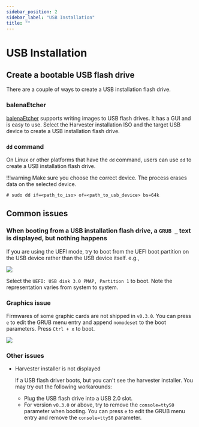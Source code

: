 ```yaml
---
sidebar_position: 2
sidebar_label: "USB Installation"
title: ""
---
```


# USB Installation

## Create a bootable USB flash drive

There are a couple of ways to create a USB installation flash drive.


### balenaEtcher

[balenaEtcher](https://www.balena.io/etcher/) supports writing images to USB flash drives. It has a GUI and is easy to use. Select the Harvester installation ISO and the target USB device to create a USB installation flash drive.


### `dd` command

On Linux or other platforms that have the `dd` command, users can use `dd` to create a USB installation flash drive.

!!!warning
    Make sure you choose the correct device. The process erases data on the selected device.

```
# sudo dd if=<path_to_iso> of=<path_to_usb_device> bs=64k
```

## Common issues

### When booting from a USB installation flash drive, a `GRUB _` text is displayed, but nothing happens

If you are using the UEFI mode, try to boot from the UEFI boot partition on the USB device rather than the USB device itself. e.g.,

![](./assets/usb-install-select-correct-partition.jpg)

Select the `UEFI: USB disk 3.0 PMAP, Partition 1` to boot. Note the representation varies from system to system.


### Graphics issue

Firmwares of some graphic cards are not shipped in `v0.3.0`.
You can press `e` to edit the GRUB menu entry and append `nomodeset` to the boot parameters. Press `Ctrl + x` to boot.

![](./assets/usb-install-nomodeset.png)


### Other issues

- Harvester installer is not displayed

    If a USB flash driver boots, but you can't see the harvester installer. You may try out the following workarounds:
    
    - Plug the USB flash drive into a USB 2.0 slot.
    - For version `v0.3.0` or above, try to remove the `console=ttyS0` parameter when booting. You can press `e` to edit the GRUB menu entry and remove the `console=ttyS0` parameter.
